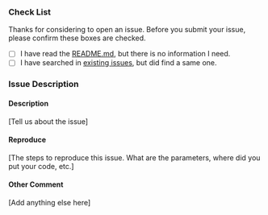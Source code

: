 ### Check List

Thanks for considering to open an issue. Before you submit your issue, please confirm these boxes are checked.

- [ ] I have read the [README.md](https://github.com/LPD-iOS/FlexBoxLayout/blob/master/README.md), but there is no information I need.
- [ ] I have searched in [existing issues](https://github.com/LPD-iOS/FlexBoxLayout/issues?utf8=%E2%9C%93&q=is%3Aissue), but did find a same one.

### Issue Description

#### Description

[Tell us about the issue]

#### Reproduce

[The steps to reproduce this issue. What are the parameters, where did you put your code, etc.]

#### Other Comment

[Add anything else here]
